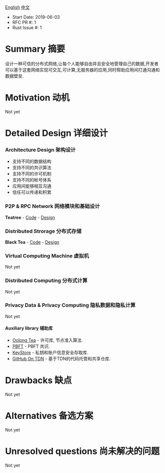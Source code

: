 [English](./README.md) [中文](./README_zh.md)

- Start Date: 2019-06-03
- RFC PR #: 1
- Rust Issue #: 1

Summary 摘要
=======

设计一种可信的分布式网络,让每个人能够自由并且安全地管理自己的数据,开发者可以基于这套网络实现可交互,可计算,无服务器的应用,同时帮助应用间打通沟通和数据壁垒.

Motivation 动机
==========

Not yet

Detailed Design 详细设计
===============

### Architecture Design 架构设计
- 支持不同的数据结构
- 支持不同的共识算法
- 支持不同的许可机制
- 支持不同的帐号体系
- 应用间能够相互沟通
- 信任可以传递和积累

### P2P & RPC Network 网络模块和基础设计
**Teatree** - [Code](https://github.com/placefortea/teatree) - [Design](https://github.com/placefortea/teatree/issues/1)

### Distributed Strorage 分布式存储
**Black Tea** - [Code](https://github.com/placefortea/black_tea) - [Design](https://github.com/placefortea/black_tea/issues/1)

### Virtual Computing Machine 虚拟机
Not yet

### Distributed Computing 分布式计算
Not yet

### Privacy Data & Privacy Computing 隐私数据和隐私计算
Not yet

#### Auxiliary library 辅助库
- [Oolong Tea](https://github.com/placefortea/oolong_tea) - 许可库, 节点准入算法.
- [PBFT](https://github.com/placefortea/pbft_tea) - PBFT 共识.
- [KeyStore](https://github.com/placefortea/keystore_tea) - 私钥和账户信息安全存取库.
- [GitHub On TDN](https://github.com/placefortea/git_tea) - 基于TDN的代码托管和共享仓库.

Drawbacks 缺点
=========

Not yet

Alternatives 备选方案
============

Not yet

Unresolved questions 尚未解决的问题
====================

Not yet
